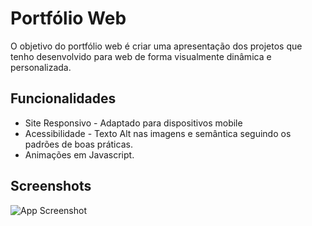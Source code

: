 
# Portfólio Web

O objetivo do portfólio web é criar uma apresentação dos projetos que tenho desenvolvido para web de forma visualmente dinâmica e personalizada.

## Funcionalidades

- Site Responsivo - Adaptado para dispositivos mobile
- Acessibilidade - Texto Alt nas imagens e semântica seguindo os padrões de boas práticas.
- Animações em Javascript.




## Screenshots

![App Screenshot](https://ibb.co/J3f8yvt)

